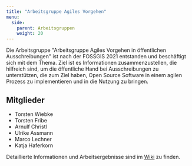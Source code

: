 ```yaml
---
title: "Arbeitsgruppe Agiles Vorgehen"
menu:
  side:
    parent: Arbeitsgruppen
    weight: 20
---
```


Die Arbeitsgruppe "Arbeitsgruppe Agiles Vorgehen in öffentlichen Ausschreibungen" ist nach der FOSSGIS 2021 entstanden und beschäftigt sich mit dem Thema.
Ziel ist es Informationen zusammenzustellen, die hilfreich sind, um die öffentliche Hand bei Ausschreibungen zu unterstützen, die zum Ziel haben, Open Source Software in einem agilen Prozess zu implementieren und in die Nutzung zu bringen. 

## Mitglieder
- Torsten Wiebke
- Torsten Fribe
- Arnulf Christl
- Ulrike Assmann
- Marco Lechner
- Katja Haferkorn

Detaillierte Informationen und Arbeitsergebnisse sind im [Wiki](https://www.fossgis.de/wiki/Agiles_Vorgehen_Ausschreibungen) zu finden.
